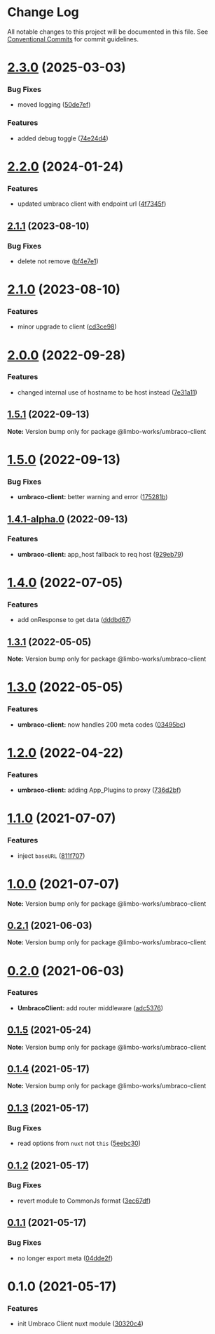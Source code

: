 # Change Log

All notable changes to this project will be documented in this file.
See [Conventional Commits](https://conventionalcommits.org) for commit guidelines.

# [2.3.0](https://github.com/limbo-works/limbo-frontend/compare/@limbo-works/umbraco-client@2.2.0...@limbo-works/umbraco-client@2.3.0) (2025-03-03)


### Bug Fixes

* moved logging ([50de7ef](https://github.com/limbo-works/limbo-frontend/commit/50de7efb42247057f31b1be186d6b509a54921f7))


### Features

* added debug toggle ([74e24d4](https://github.com/limbo-works/limbo-frontend/commit/74e24d4b2e869e4975fa46610bd03b9a971307b6))





# [2.2.0](https://github.com/limbo-works/limbo-frontend/compare/@limbo-works/umbraco-client@2.1.1...@limbo-works/umbraco-client@2.2.0) (2024-01-24)


### Features

* updated umbraco client with endpoint url ([4f7345f](https://github.com/limbo-works/limbo-frontend/commit/4f7345fd2b37da41fc56f2523bd8ee60b39e60b7))





## [2.1.1](https://github.com/limbo-works/limbo-frontend/compare/@limbo-works/umbraco-client@2.1.0...@limbo-works/umbraco-client@2.1.1) (2023-08-10)


### Bug Fixes

* delete not remove ([bf4e7e1](https://github.com/limbo-works/limbo-frontend/commit/bf4e7e189aff61d43a57d4f6fafc1e144fceee04))





# [2.1.0](https://github.com/limbo-works/limbo-frontend/compare/@limbo-works/umbraco-client@2.0.0...@limbo-works/umbraco-client@2.1.0) (2023-08-10)


### Features

* minor upgrade to client ([cd3ce98](https://github.com/limbo-works/limbo-frontend/commit/cd3ce986ad6a667b22d3e6dd46289f721011ee05))





# [2.0.0](https://github.com/limbo-works/limbo-frontend/compare/@limbo-works/umbraco-client@1.5.1...@limbo-works/umbraco-client@2.0.0) (2022-09-28)


### Features

* changed internal use of hostname to be host instead ([7e31a11](https://github.com/limbo-works/limbo-frontend/commit/7e31a1160fcae47f9c2d558df95b41a15a1714a2))





## [1.5.1](https://github.com/limbo-works/limbo-frontend/compare/@limbo-works/umbraco-client@1.5.0...@limbo-works/umbraco-client@1.5.1) (2022-09-13)

**Note:** Version bump only for package @limbo-works/umbraco-client





# [1.5.0](https://github.com/limbo-works/limbo-frontend/compare/@limbo-works/umbraco-client@1.4.1-alpha.0...@limbo-works/umbraco-client@1.5.0) (2022-09-13)


### Bug Fixes

* **umbraco-client:** better warning and error ([175281b](https://github.com/limbo-works/limbo-frontend/commit/175281bbb922c2e9836cff42cac4c8fbc11606b8))





## [1.4.1-alpha.0](https://github.com/limbo-works/limbo-frontend/compare/@limbo-works/umbraco-client@1.4.0...@limbo-works/umbraco-client@1.4.1-alpha.0) (2022-09-13)


### Features

* **umbraco-client:** app_host fallback to req host ([929eb79](https://github.com/limbo-works/limbo-frontend/commit/929eb796d58b5f1f26c6112d72839bbf92cd414f))





# [1.4.0](https://github.com/limbo-works/limbo-frontend/compare/@limbo-works/umbraco-client@1.3.1...@limbo-works/umbraco-client@1.4.0) (2022-07-05)


### Features

* add onResponse to get data ([dddbd67](https://github.com/limbo-works/limbo-frontend/commit/dddbd67f658dee6d74a9d66d00de8b79c343e152))





## [1.3.1](https://github.com/limbo-works/limbo-frontend/compare/@limbo-works/umbraco-client@1.3.0...@limbo-works/umbraco-client@1.3.1) (2022-05-05)

**Note:** Version bump only for package @limbo-works/umbraco-client





# [1.3.0](https://github.com/limbo-works/limbo-frontend/compare/@limbo-works/umbraco-client@1.2.0...@limbo-works/umbraco-client@1.3.0) (2022-05-05)


### Features

* **umbraco-client:** now handles 200 meta codes ([03495bc](https://github.com/limbo-works/limbo-frontend/commit/03495bc60af3ea13841a52b3b8508b004a726526))





# [1.2.0](https://github.com/limbo-works/limbo-frontend/compare/@limbo-works/umbraco-client@1.1.0...@limbo-works/umbraco-client@1.2.0) (2022-04-22)


### Features

* **umbraco-client:** adding App_Plugins to proxy ([736d2bf](https://github.com/limbo-works/limbo-frontend/commit/736d2bf4c89cf32061519802dcc3ee624048454a))





# [1.1.0](https://github.com/limbo-works/limbo-frontend/compare/@limbo-works/umbraco-client@1.0.0...@limbo-works/umbraco-client@1.1.0) (2021-07-07)


### Features

* inject `baseURL` ([811f707](https://github.com/limbo-works/limbo-frontend/commit/811f7079f5223304a9dead14864cfc2910d236de))





# [1.0.0](https://github.com/limbo-works/limbo-frontend/compare/@limbo-works/umbraco-client@0.2.1...@limbo-works/umbraco-client@1.0.0) (2021-07-07)

**Note:** Version bump only for package @limbo-works/umbraco-client





## [0.2.1](https://github.com/limbo-works/limbo-frontend/compare/@limbo-works/umbraco-client@0.2.0...@limbo-works/umbraco-client@0.2.1) (2021-06-03)

**Note:** Version bump only for package @limbo-works/umbraco-client





# [0.2.0](https://github.com/limbo-works/limbo-frontend/compare/@limbo-works/umbraco-client@0.1.5...@limbo-works/umbraco-client@0.2.0) (2021-06-03)


### Features

* **UmbracoClient:** add router middleware ([adc5376](https://github.com/limbo-works/limbo-frontend/commit/adc5376e7402258056701676e5996201894f9a2b))





## [0.1.5](https://github.com/limbo-works/limbo-frontend/compare/@limbo-works/umbraco-client@0.1.4...@limbo-works/umbraco-client@0.1.5) (2021-05-24)

**Note:** Version bump only for package @limbo-works/umbraco-client





## [0.1.4](https://github.com/limbo-works/limbo-frontend/compare/@limbo-works/umbraco-client@0.1.3...@limbo-works/umbraco-client@0.1.4) (2021-05-17)

**Note:** Version bump only for package @limbo-works/umbraco-client





## [0.1.3](https://github.com/limbo-works/limbo-frontend/compare/@limbo-works/umbraco-client@0.1.2...@limbo-works/umbraco-client@0.1.3) (2021-05-17)


### Bug Fixes

* read options from `nuxt` not `this` ([5eebc30](https://github.com/limbo-works/limbo-frontend/commit/5eebc3094e55dff2cbf8f0c750942ab4ff172834))





## [0.1.2](https://github.com/limbo-works/limbo-frontend/compare/@limbo-works/umbraco-client@0.1.1...@limbo-works/umbraco-client@0.1.2) (2021-05-17)


### Bug Fixes

* revert module to CommonJs format ([3ec67df](https://github.com/limbo-works/limbo-frontend/commit/3ec67df12c447068f1815d7e61259cac3184720d))





## [0.1.1](https://github.com/limbo-works/limbo-frontend/compare/@limbo-works/umbraco-client@0.1.0...@limbo-works/umbraco-client@0.1.1) (2021-05-17)


### Bug Fixes

* no longer export meta ([04dde2f](https://github.com/limbo-works/limbo-frontend/commit/04dde2fd94c19f7d1c87fe09e7bb237d380cdb61))





# 0.1.0 (2021-05-17)


### Features

* init Umbraco Client nuxt module ([30320c4](https://github.com/limbo-works/limbo-frontend/commit/30320c4d836168c3fa0cd7cac32ae5d2782bb52c))
